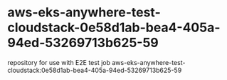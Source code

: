 # aws-eks-anywhere-test-cloudstack-0e58d1ab-bea4-405a-94ed-53269713b625-59
repository for use with E2E test job aws-eks-anywhere-test-cloudstack:0e58d1ab-bea4-405a-94ed-53269713b625-59
